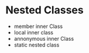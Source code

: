 # Nested Classes
- member inner Class
- local inner class
- annonymous inner Class
- static nested class
